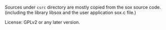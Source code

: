 Sources under `csrc` directory are mostly copied from the sox source code.
(including the library libsox and the user application sox.c file.)

License: GPLv2 or any later version.
